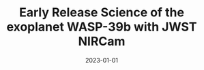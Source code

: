 ---
title: "Early Release Science of the exoplanet WASP-39b with JWST NIRCam"
collection: publications
permalink: /publication/2023-01-jwst-nircam-ers-transiting-exoplanet-community
excerpt: "Measuring the metallicity and carbon-to-oxygen (C/O) ratio in exoplanet atmospheres is a fundamental step towards constraining the dominant chemical processes at work and, if in equilibrium, revealing planet formation histories. Transmission spectroscopy (for example, refs. 1,2) provides the necessary means by constraining the abundances of oxygen- and carbon-bearing species; however, this requires broad wavelength coverage, moderate spectral resolution and high precision, which, together, are not achievable with previous observatories. Now that JWST has commenced science operations, we are able to observe exoplanets at previously uncharted wavelengths and spectral resolutions. Here we report time-series observations of the transiting exoplanet WASP-39b using JWST's Near InfraRed Camera (NIRCam). The long-wavelength spectroscopic and short-wavelength photometric light curves span 2.0-4.0 micrometres, exhibit minimal systematics and reveal well defined molecular absorption features in the planet's spectrum. Specifically, we detect gaseous water in the atmosphere and place an upper limit on the abundance of methane. The otherwise prominent carbon dioxide feature at 2.8 micrometres is largely masked by water. The best-fit chemical equilibrium models favour an atmospheric metallicity of 1-100-times solar (that is, an enrichment of elements heavier than helium relative to the Sun) and a substellar C/O ratio. The inferred high metallicity and low C/O ratio may indicate significant accretion of solid materials during planet formation (for example, refs. 3,4,) or disequilibrium processes in the upper atmosphere (for example, refs. 5,6)."
date: 2023-01-01
venue: 'Nature'
paperurl: 'http://evamariaa.github.io/files/paper3.pdf'
citation: 'Ahrer, E. et al. (2023), Nature, 614, 653'
---